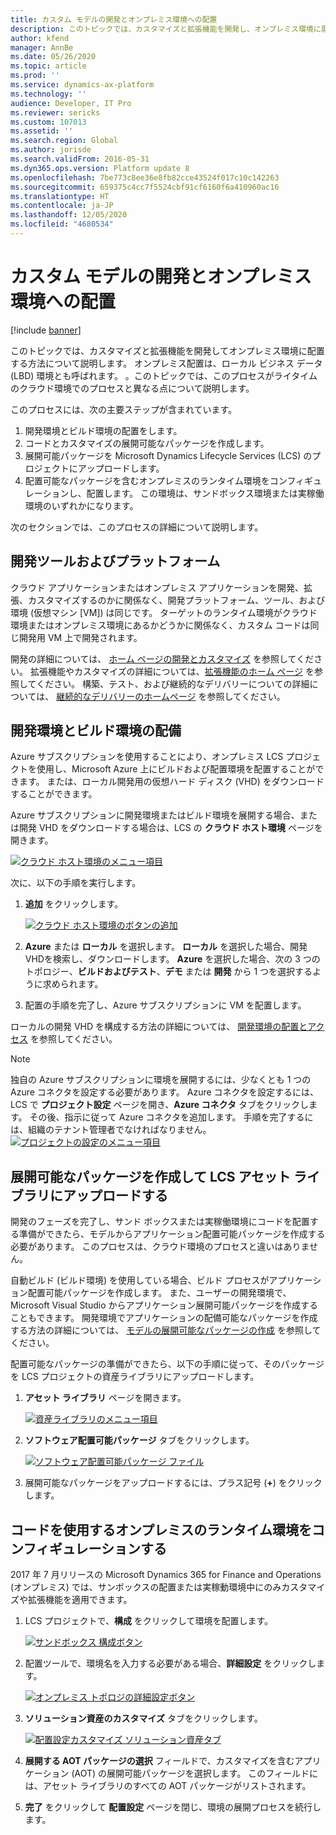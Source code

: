 ```yaml
---
title: カスタム モデルの開発とオンプレミス環境への配置
description: このトピックでは、カスタマイズと拡張機能を開発し、オンプレミス環境に展開するプロセスについて説明します。
author: kfend
manager: AnnBe
ms.date: 05/26/2020
ms.topic: article
ms.prod: ''
ms.service: dynamics-ax-platform
ms.technology: ''
audience: Developer, IT Pro
ms.reviewer: sericks
ms.custom: 107013
ms.assetid: ''
ms.search.region: Global
ms.author: jorisde
ms.search.validFrom: 2016-05-31
ms.dyn365.ops.version: Platform update 8
ms.openlocfilehash: 7be773c8ee36e8fb82cce43524f017c10c142263
ms.sourcegitcommit: 659375c4cc7f5524cbf91cf6160f6a410960ac16
ms.translationtype: HT
ms.contentlocale: ja-JP
ms.lasthandoff: 12/05/2020
ms.locfileid: "4680534"
---
```

# <a name="develop-and-deploy-custom-models-to-on-premises-environments"></a>カスタム モデルの開発とオンプレミス環境への配置

[!include [banner](../includes/banner.md)]

このトピックでは、カスタマイズと拡張機能を開発してオンプレミス環境に配置する方法について説明します。 オンプレミス配置は、ローカル ビジネス データ (LBD) 環境とも呼ばれます。 。このトピックでは、このプロセスがライタイムのクラウド環境でのプロセスと異なる点について説明します。

このプロセスには、次の主要ステップが含まれています。

1. 開発環境とビルド環境の配置をします。
2. コードとカスタマイズの展開可能なパッケージを作成します。
3. 展開可能パッケージを Microsoft Dynamics Lifecycle Services (LCS) のプロジェクトにアップロードします。
4. 配置可能なパッケージを含むオンプレミスのランタイム環境をコンフィギュレーションし、配置します。 この環境は、サンドボックス環境または実稼働環境のいずれかになります。

次のセクションでは、このプロセスの詳細について説明します。

## <a name="development-tools-and-platform"></a>開発ツールおよびプラットフォーム
クラウド アプリケーションまたはオンプレミス アプリケーションを開発、拡張、カスタマイズするのかに関係なく、開発プラットフォーム、ツール、および環境 (仮想マシン [VM]) は同じです。 ターゲットのランタイム環境がクラウド環境またはオンプレミス環境にあるかどうかに関係なく、カスタム コードは同じ開発用 VM 上で開発されます。

開発の詳細については、 [ホーム ページの開発とカスタマイズ](../dev-tools/developer-home-page.md) を参照してください。 拡張機能やカスタマイズの詳細については、[拡張機能のホーム ページ](../extensibility/extensibility-home-page.md) を参照してください。 構築、テスト、および継続的なデリバリーについての詳細については、 [継続的なデリバリーのホームページ](../dev-tools/continuous-delivery-home-page.md) を参照してください。

## <a name="deploy-development-and-build-environments"></a>開発環境とビルド環境の配備
Azure サブスクリプションを使用することにより、オンプレミス LCS プロジェクトを使用し、Microsoft Azure 上にビルドおよび配置環境を配置することができます。 または、ローカル開発用の仮想ハード ディスク (VHD) をダウンロードすることができます。

Azure サブスクリプションに開発環境またはビルド環境を展開する場合、または開発 VHD をダウンロードする場合は、LCS の **クラウド ホスト環境** ページを開きます。

[![クラウド ホスト環境のメニュー項目](./media/alm-flow-01.png)](./media/alm-flow-01.png)

次に、以下の手順を実行します。
    
1. **追加** をクリックします。 

    [![クラウド ホスト環境のボタンの追加](./media/alm-flow-02.png)](./media/alm-flow-02.png)
  
2. **Azure** または **ローカル** を選択します。 **ローカル** を選択した場合、開発 VHDを検索し、ダウンロードします。 **Azure** を選択した場合、次の 3 つのトポロジー、**ビルドおよびテスト**、**デモ** または **開発** から 1 つを選択するように求められます。
3. 配置の手順を完了し、Azure サブスクリプションに VM を配置します。

ローカルの開発 VHD を構成する方法の詳細については、 [開発環境の配置とアクセス](../dev-tools/access-instances.md#vm-that-is-running-locally) を参照してください。

> [!NOTE]
> 独自の Azure サブスクリプションに環境を展開するには、少なくとも 1 つの Azure コネクタを設定する必要があります。 Azure コネクタを設定するには、LCS で **プロジェクト設定** ページを開き、**Azure コネクタ** タブをクリックします。 その後、指示に従って Azure コネクタを追加します。 手順を完了するには、組織のテナント管理者でなければなりません。  
> [![プロジェクトの設定のメニュー項目](./media/alm-flow-03.png)](./media/alm-flow-03.png)

## <a name="create-and-upload-a-deployable-package-to-the-lcs-asset-library"></a>展開可能なパッケージを作成して LCS アセット ライブラリにアップロードする
開発のフェーズを完了し、サンド ボックスまたは実稼働環境にコードを配置する準備ができたら、モデルからアプリケーション配置可能パッケージを作成する必要があります。 このプロセスは、クラウド環境のプロセスと違いはありません。

自動ビルド (ビルド環境) を使用している場合、ビルド プロセスがアプリケーション配置可能パッケージを作成します。 また、ユーザーの開発環境で、Microsoft Visual Studio からアプリケーション展開可能パッケージを作成することもできます。 開発環境でアプリケーションの配備可能なパッケージを作成する方法の詳細については、 [モデルの展開可能なパッケージの作成](../deployment/create-apply-deployable-package.md) を参照してください。

配置可能なパッケージの準備ができたら、以下の手順に従って、そのパッケージを LCS プロジェクトの資産ライブラリにアップロードします。

1. **アセット ライブラリ** ページを開きます。

    [![資産ライブラリのメニュー項目](./media/alm-flow-04.png)](./media/alm-flow-04.png)

2. **ソフトウェア配置可能パッケージ** タブをクリックします。

    [![ソフトウェア配置可能パッケージ ファイル](./media/alm-flow-05.png)](./media/alm-flow-05.png)

3. 展開可能なパッケージをアップロードするには、プラス記号 (**+**) をクリックします。 

## <a name="configure-an-on-premises-runtime-environment-that-uses-your-code"></a>コードを使用するオンプレミスのランタイム環境をコンフィギュレーションする
2017 年 7 月リリースの Microsoft Dynamics 365 for Finance and Operations (オンプレミス) では、サンボックスの配置または実稼動環境中にのみカスタマイズや拡張機能を適用できます。

1. LCS プロジェクトで、**構成** をクリックして環境を配置します。

    [![サンドボックス 構成ボタン](./media/alm-flow-06.png)](./media/alm-flow-06.png)

2. 配置ツールで、環境名を入力する必要がある場合、**詳細設定** をクリックします。

    [![オンプレミス トポロジの詳細設定ボタン](./media/alm-flow-07.png)](./media/alm-flow-07.png)

3. **ソリューション資産のカスタマイズ** タブをクリックします。 

    [![配置設定カスタマイズ ソリューション資産タブ](./media/alm-flow-08.png)](./media/alm-flow-08.png)

4. **展開する AOT パッケージの選択** フィールドで、カスタマイズを含むアプリケーション (AOT) の展開可能パッケージを選択します。 このフィールドには、アセット ライブラリのすべての AOT パッケージがリストされます。
5. **完了** をクリックして **配置設定** ページを閉じ、環境の展開プロセスを続行します。
